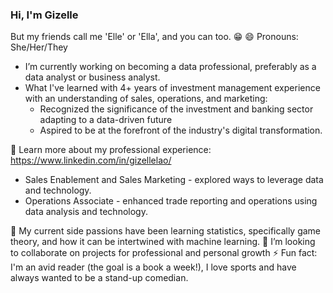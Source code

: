 ### Hi, I'm Gizelle
But my friends call me 'Elle' or 'Ella', and you can too. 😁 
😄 Pronouns: She/Her/They

* I’m currently working on becoming a data professional, preferably as a data analyst or business analyst. 
* What I've learned with 4+ years of investment management experience with an understanding of sales, operations, and marketing:
   * Recognized the significance of the investment and banking sector adapting to a data-driven future
   * Aspired to be at the forefront of the industry's digital transformation.

:love_letter: Learn more about my professional experience: https://www.linkedin.com/in/gizellelao/ 
   * Sales Enablement and Sales Marketing - explored ways to leverage data and technology.
   * Operations Associate - enhanced trade reporting and operations using data analysis and technology.


🌱 My current side passions have been learning statistics, specifically game theory, and how it can be intertwined with machine learning.
👯 I’m looking to collaborate on projects for professional and personal growth
⚡ Fun fact: I'm an avid reader (the goal is a book a week!), I love sports and have always wanted to be a stand-up comedian.

